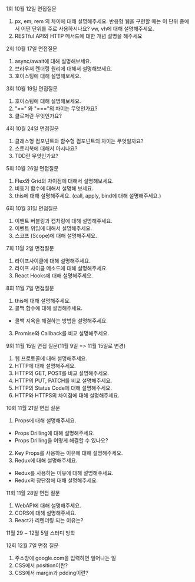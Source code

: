 1회 10월 12일 면접질문<br/>

1. px, em, rem 의 차이에 대해 설명해주세요. 반응형 웹을 구현할 때는 이 단위 중에서 어떤 단위를 주로 사용하시나요? vw, vh에 대해 설명해주세요.<br/>
2. RESTful API와 HTTP 메서드에 대한 개념 설명을 해주세요

2회 10월 17일 면접질문<br/>

1. async/await에 대해 설명해보세요.
2. 브라우저 렌더링 원리에 대해서 설명해보세요.
3. 호이스팅에 대해 설명해보세요.

3회 10월 19일 면접질문<br/>

1. 호이스팅에 대해 설명해보세요.
2. "==" 와 "==="의 차이는 무엇인가요?
3. 클로저란 무엇인가요?

4회 10월 24일 면접질문 <br/>

1. 클래스형 컴포넌트와 함수형 컴포넌트의 차이는 무엇일까요?
2. 스토리북에 대해서 아시나요?
3. TDD란 무엇인가요?

5회 10월 26일 면접질문 <br/>

1. Flex와 Grid의 차이점에 대해서 설명해보세요.
2. 비동기 함수에 대해서 설명해 보세요.
3. this에 대해 설명해주세요. (call, apply, bind에 대해 설명해주세요.)

6회 10월 31일 면접질문 <br/>

1. 이벤트 버블링과 캡처링에 대해 설명해주세요.
2. 이벤트 위임에 대해서 설명해주세요.
3. 스코프 (Scope)에 대해 설명해주세요.

7회 11월 2일 면접질문 <br/>

1. 라이프사이클에 대해 설명해주세요.
2. 라이프 사이클 메소드에 대해 설명해주세요.
3. React Hooks에 대해 설명해주세요.

8회 11월 7일 면접질문 <br/>

1. this에 대해 설명해주세요.
2. 콜백 함수에 대해 설명해주세요.

- 콜백 지옥을 해결하는 방법을 설명해주세요.

3. Promise와 Callback를 비교 설명해주세요.

9회 11월 15일 면접 질문(11월 9일 => 11월 15일로 변경)

1. 웹 프로토콜에 대해 설명해주세요.
2. HTTP에 대해 설명해주세요.
3. HTTP의 GET, POST를 비교 설명해주세요.
4. HTTP의 PUT, PATCH를 비교 설명해주세요.
5. HTTP의 Status Code에 대해 설명해주세요.
6. HTTP와 HTTPS의 차이점에 대해 설명해주세요.

10회 11월 21일 면접 질문

1. Props에 대해 설명해주세요.

- Props Drilling에 대해 설명해주세요.
- Props Drilling을 어떻게 해결할 수 있나요?

2. Key Props를 사용하는 이유에 대해 설명해주세요.
3. Redux에 대해 설명해주세요.

- Redux를 사용하는 이유에 대해 설명해주세요.
- Redux의 장단점에 대해 설명해주세요.

11회 11월 28일 면접 질문

1. WebAPI에 대해 설명해주세요.
2. CORS에 대해 설명해주세요.
3. React가 리렌더링 되는 이유는?

11월 29 ~ 12월 5일 스터디 방학

12회 12월 7일 면접 질문

1. 주소창에 google.com을 입력하면 일어나는 일
2. CSS에서 position이란?
3. CSS에서 margin과 pdding이란?
